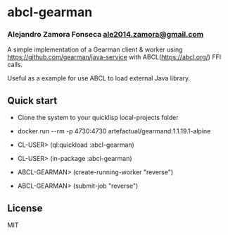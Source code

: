 # abcl-gearman
### Alejandro Zamora Fonseca <ale2014.zamora@gmail.com>

A simple implementation of a Gearman client & worker using https://github.com/gearman/java-service with
ABCL(https://abcl.org/) FFI calls.

Useful as a example for use ABCL to load external Java library.

## Quick start

- Clone the system to your quicklisp local-projects folder

- docker run --rm -p 4730:4730 artefactual/gearmand:1.1.19.1-alpine

- CL-USER> (ql:quickload :abcl-gearman)

- CL-USER> (in-package :abcl-gearman)

- ABCL-GEARMAN> (create-running-worker "reverse")

- ABCL-GEARMAN> (submit-job "reverse")

## License

MIT
